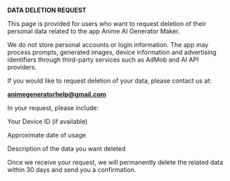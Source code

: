 **DATA DELETION REQUEST**

This page is provided for users who want to request deletion of their personal data related to the app Anime AI Generator Maker.

We do not store personal accounts or login information. The app may process prompts, generated images, device information and advertising identifiers through third-party services such as AdMob and AI API providers.

If you would like to request deletion of your data, please contact us at:

**animegeneratorhelp@gmail.com**

In your request, please include:

Your Device ID (if available)

Approximate date of usage

Description of the data you want deleted

Once we receive your request, we will permanently delete the related data within 30 days and send you a confirmation.
